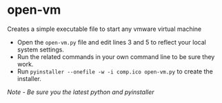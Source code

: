 # open-vm
 Creates a simple executable file to start any vmware virtual machine

* Open the `open-vm.py` file and edit lines 3 and 5 to reflect your local system settings. 
* Run the related commands in your own command line to be sure they work.
* Run `pyinstaller --onefile -w -i comp.ico open-vm.py` to create the installer.

*Note - Be sure you the latest python and pyinstaller*
